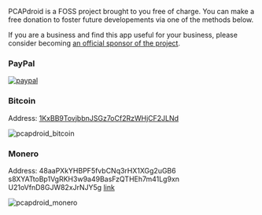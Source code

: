PCAPdroid is a FOSS project brought to you free of charge. You can make a free donation to foster future developements via one of the methods below.

If you are a business and find this app useful for your business, please consider becoming [an official sponsor of the project](https://github.com/emanuele-f/PCAPdroid/tree/master#sponsors).

### PayPal

[![paypal](https://www.paypalobjects.com/en_US/i/btn/btn_donateCC_LG.gif)](https://www.paypal.com/donate?business=TFM9UN2ZVWDT6&item_name=PCAPdroid&custom=PCAPdroid&currency_code=EUR)

### Bitcoin
Address: [1KxBB9TovjbbnJSGz7oCf2RzWHjCF2JLNd](bitcoin:1KxBB9TovjbbnJSGz7oCf2RzWHjCF2JLNd?message=PCAPdroid)

![pcapdroid_bitcoin](https://user-images.githubusercontent.com/5488003/112125885-2f660c80-8bc4-11eb-8c72-7a413e3efabd.png)

### Monero
Address: 48aaPXkYHBPF5fvbCNq3rHX1XGg2uGB6
s8XYATtoBp1VgRKH3w9a49BasFzQTHEh7m41Lg9xn
U21oVfnD8GJW82xJrNJY5g [link](monero:48aaPXkYHBPF5fvbCNq3rHX1XGg2uGB6s8XYATtoBp1VgRKH3w9a49BasFzQTHEh7m41Lg9xnU21oVfnD8GJW82xJrNJY5g?tx_description=PCAPdroid)

![pcapdroid_monero](https://user-images.githubusercontent.com/5488003/120921978-e142ae80-c6c6-11eb-9765-fd6ff5e71fdb.png)

